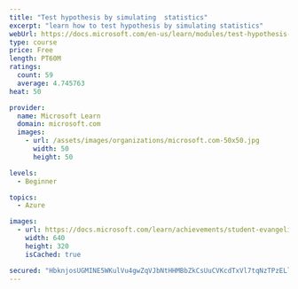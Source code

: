 ```yaml
---
title: "Test hypothesis by simulating  statistics"
excerpt: "learn how to test hypothesis by simulating statistics"
webUrl: https://docs.microsoft.com/en-us/learn/modules/test-hypothesis-by-simulating-statistics/
type: course
price: Free
length: PT60M
ratings:
  count: 59
  average: 4.745763
heat: 50

provider:
  name: Microsoft Learn
  domain: microsoft.com
  images:
    - url: /assets/images/organizations/microsoft.com-50x50.jpg
      width: 50
      height: 50

levels:
  - Beginner

topics:
  - Azure

images:
  - url: https://docs.microsoft.com/learn/achievements/student-evangelism/test-hypothesis-by-simulating-statistics-social.png
    width: 640
    height: 320
    isCached: true

secured: "HbknjosUGMINE5WKulVu4gwZqVJbNtHHMBbZkCsUuCVKcdTxVl7tqNzTPzELl2s8Ei9dLuWikhNSoWKXnysPy2q2zZyZf/oiQQeU5bcNiJmHF8GCuBuvspbskkN81ukMPzNJUW0m95puP3JmDVnMHDF2/tEXJIByZZS4JmryLMiVymANelG8267FxW5rfJVH2LznuwL8BDMjUIJ+xZgHfBkOrkLNnXO4QxKp5ji/OUqf/3DO74jDwptcn6d+lRnIPT965fzWyocGGBhyK7i8UCCDZSa7jTxbgDqa7Mg6gABMP/D8OlHjbW8OZcYUKcpMZXGY6zwgMkUUKO6fyHWBVQr476oCd3znGbX06Em0w/eBaeSLJbP7tLOJwKf3Hz97NaktjDvnHY4s+IKZUmJop3/sNVGYxttad/L4/ptyRYA=;IrbFaU0ZI4nOAncewjL3EQ=="
---
```


